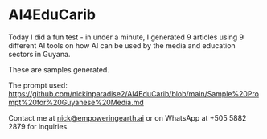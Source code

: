 # AI4EduCarib
Today I did a fun test - in under a minute, I generated 9 articles using 9 different AI tools on how AI can be used by the media and education sectors in Guyana.

These are samples generated.

The prompt used: https://github.com/nickinparadise2/AI4EduCarib/blob/main/Sample%20Prompt%20for%20Guyanese%20Media.md

Contact me at nick@empoweringearth.ai or on WhatsApp at +505 5882 2879 for inquiries.

